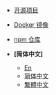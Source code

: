 <!-- _navbar.md -->

- [开源项目](https://github.com/yuanzhibang-tool)
- [Docker 镜像](https://hub.docker.com/u/yuanzhibang)
- [npm 仓库](https://www.npmjs.com/~yuanzhibang)

- **[简体中文]**
  - [En](/en/)
  - [简体中文](/zh-cn/)
  - [繁體中文](/zh-tw/)
